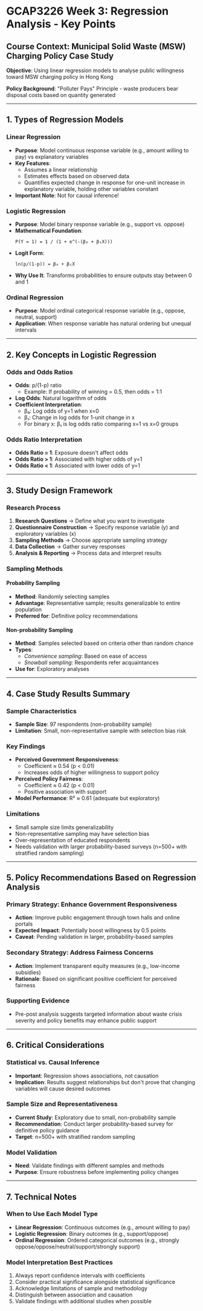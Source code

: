 # GCAP3226 Week 3: Regression Analysis - Key Points

## Course Context: Municipal Solid Waste (MSW) Charging Policy Case Study

**Objective**: Using linear regression models to analyse public willingness toward MSW charging policy in Hong Kong

**Policy Background**: "Polluter Pays" Principle - waste producers bear disposal costs based on quantity generated

---

## 1. Types of Regression Models

### Linear Regression
- **Purpose**: Model continuous response variable (e.g., amount willing to pay) vs explanatory variables
- **Key Features**:
  - Assumes a linear relationship
  - Estimates effects based on observed data
  - Quantifies expected change in response for one-unit increase in explanatory variable, holding other variables constant
- **Important Note**: Not for causal inference!

### Logistic Regression
- **Purpose**: Model binary response variable (e.g., support vs. oppose)
- **Mathematical Foundation**:
  ```
  P(Y = 1) = 1 / (1 + e^(-(β₀ + β₁X)))
  ```
- **Logit Form**:
  ```
  ln(p/(1-p)) = β₀ + β₁X
  ```
- **Why Use It**: Transforms probabilities to ensure outputs stay between 0 and 1

### Ordinal Regression
- **Purpose**: Model ordinal categorical response variable (e.g., oppose, neutral, support)
- **Application**: When response variable has natural ordering but unequal intervals

---

## 2. Key Concepts in Logistic Regression

### Odds and Odds Ratios
- **Odds**: p/(1-p) ratio
  - Example: If probability of winning = 0.5, then odds = 1:1
- **Log Odds**: Natural logarithm of odds
- **Coefficient Interpretation**:
  - β₀: Log odds of y=1 when x=0
  - β₁: Change in log odds for 1-unit change in x
  - For binary x: β₁ is log odds ratio comparing x=1 vs x=0 groups

### Odds Ratio Interpretation
- **Odds Ratio = 1**: Exposure doesn't affect odds
- **Odds Ratio > 1**: Associated with higher odds of y=1
- **Odds Ratio < 1**: Associated with lower odds of y=1

---

## 3. Study Design Framework

### Research Process
1. **Research Questions** → Define what you want to investigate
2. **Questionnaire Construction** → Specify response variable (y) and exploratory variables (x)
3. **Sampling Methods** → Choose appropriate sampling strategy
4. **Data Collection** → Gather survey responses
5. **Analysis & Reporting** → Process data and interpret results

### Sampling Methods
#### Probability Sampling
- **Method**: Randomly selecting samples
- **Advantage**: Representative sample; results generalizable to entire population
- **Preferred for**: Definitive policy recommendations

#### Non-probability Sampling
- **Method**: Samples selected based on criteria other than random chance
- **Types**:
  - *Convenience sampling*: Based on ease of access
  - *Snowball sampling*: Respondents refer acquaintances
- **Use for**: Exploratory analyses

---

## 4. Case Study Results Summary

### Sample Characteristics
- **Sample Size**: 97 respondents (non-probability sample)
- **Limitation**: Small, non-representative sample with selection bias risk

### Key Findings
- **Perceived Government Responsiveness**:
  - Coefficient ≈ 0.54 (p < 0.01)
  - Increases odds of higher willingness to support policy
- **Perceived Policy Fairness**:
  - Coefficient ≈ 0.42 (p < 0.01)
  - Positive association with support
- **Model Performance**: R² ≈ 0.61 (adequate but exploratory)

### Limitations
- Small sample size limits generalizability
- Non-representative sampling may have selection bias
- Over-representation of educated respondents
- Needs validation with larger probability-based surveys (n=500+ with stratified random sampling)

---

## 5. Policy Recommendations Based on Regression Analysis

### Primary Strategy: Enhance Government Responsiveness
- **Action**: Improve public engagement through town halls and online portals
- **Expected Impact**: Potentially boost willingness by 0.5 points
- **Caveat**: Pending validation in larger, probability-based samples

### Secondary Strategy: Address Fairness Concerns
- **Action**: Implement transparent equity measures (e.g., low-income subsidies)
- **Rationale**: Based on significant positive coefficient for perceived fairness

### Supporting Evidence
- Pre-post analysis suggests targeted information about waste crisis severity and policy benefits may enhance public support

---

## 6. Critical Considerations

### Statistical vs. Causal Inference
- **Important**: Regression shows associations, not causation
- **Implication**: Results suggest relationships but don't prove that changing variables will cause desired outcomes

### Sample Size and Representativeness
- **Current Study**: Exploratory due to small, non-probability sample
- **Recommendation**: Conduct larger probability-based survey for definitive policy guidance
- **Target**: n=500+ with stratified random sampling

### Model Validation
- **Need**: Validate findings with different samples and methods
- **Purpose**: Ensure robustness before implementing policy changes

---

## 7. Technical Notes

### When to Use Each Model Type
- **Linear Regression**: Continuous outcomes (e.g., amount willing to pay)
- **Logistic Regression**: Binary outcomes (e.g., support/oppose)
- **Ordinal Regression**: Ordered categorical outcomes (e.g., strongly oppose/oppose/neutral/support/strongly support)

### Model Interpretation Best Practices
1. Always report confidence intervals with coefficients
2. Consider practical significance alongside statistical significance
3. Acknowledge limitations of sample and methodology
4. Distinguish between association and causation
5. Validate findings with additional studies when possible